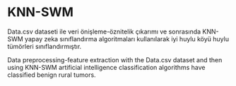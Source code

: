 # KNN-SWM
Data.csv dataseti ile veri önişleme-öznitelik çıkarımı ve sonrasında KNN-SWM yapay zeka sınıflandırma algoritmaları kullanılarak iyi huylu köyü huylu tümörleri sınıflandırmıştır.


Data preprocessing-feature extraction with the Data.csv dataset and then using KNN-SWM artificial intelligence classification algorithms have classified benign rural tumors.

